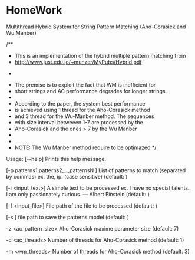 # HomeWork
Multithread Hybrid System for String Pattern Matching (Aho-Corasick and Wu Manber)

/**
 * This is an implementation of the hybrid multiple pattern matching from
 * http://www.just.edu.jo/~munzer/MyPubs/Hybrid.pdf
 * <p>
 * The premise is to exploit the fact that WM is inefficient for
 * short strings and AC performance degrades for longer strings. 
 * 
 * According to the paper, the system best performance 
 * is achieved using 1 thread for the Aho-Corasick method
 * and 3 thread for the Wu-Manber method. The sequences
 * with size interval betweeen 1-7 are processed by the
 * Aho-Corasick and the ones > 7 by the Wu Manber
 *  
 *
 * NOTE: The Wu Manber method require to be optimazed
 */

Usage:
  [--help]
        Prints this help message.

  [-p patterns1,patterns2,...,patternsN ]
        List of patterns to match (separated by commas) ex. the, ip. (case
        sensitive) (default: )

  [-i <input_text>]
        A simple text to be processed ex.  I have no special talents. I am only
        passionately curious. ― Albert Einstein (default: )

  [-f <input_file>]
        File path of the file to be processed (default: )

  [-s <save>]
        file path to save the patterns model  (default: )

  -z <ac_pattern_size>
        Aho-Corasick maxime parameter size (default: 7)

  -c <ac_threads>
        Number of threads for Aho-Corasick method (default: 1)

  -m <wm_threads>
        Number of threads for Aho-Corasick method (default: 3)


